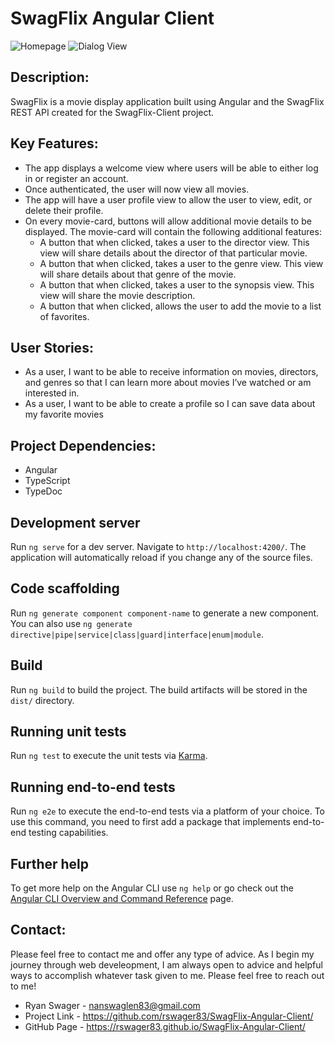 # SwagFlix Angular Client

![Homepage](src/assets/img/Homescreen.png)
![Dialog View](src/assets/img/Homescreen2.png)

## Description:

SwagFlix is a movie display application built using Angular and the SwagFlix REST API created for the SwagFlix-Client project.

## Key Features:

- The app displays a welcome view where users will be able to either log in or register an account.
- Once authenticated, the user will now view all movies.
- The app will have a user profile view to allow the user to view, edit, or delete their profile.
- On every movie-card, buttons will allow additional movie details to be displayed. The movie-card will contain the following additional features:
  - A button that when clicked, takes a user to the director view. This view will share details about the director of that particular movie.
  - A button that when clicked, takes a user to the genre view. This view will share details about that genre of the movie.
  - A button that when clicked, takes a user to the synopsis view. This view will share the movie description.
  - A button that when clicked, allows the user to add the movie to a list of favorites.

## User Stories:

- As a user, I want to be able to receive information on movies, directors, and genres so that I
can learn more about movies I’ve watched or am interested in.
- As a user, I want to be able to create a profile so I can save data about my favorite movies

## Project Dependencies:

- Angular
- TypeScript
- TypeDoc

## Development server

Run `ng serve` for a dev server. Navigate to `http://localhost:4200/`. The application will automatically reload if you change any of the source files.

## Code scaffolding

Run `ng generate component component-name` to generate a new component. You can also use `ng generate directive|pipe|service|class|guard|interface|enum|module`.

## Build

Run `ng build` to build the project. The build artifacts will be stored in the `dist/` directory.

## Running unit tests

Run `ng test` to execute the unit tests via [Karma](https://karma-runner.github.io).

## Running end-to-end tests

Run `ng e2e` to execute the end-to-end tests via a platform of your choice. To use this command, you need to first add a package that implements end-to-end testing capabilities.

## Further help

To get more help on the Angular CLI use `ng help` or go check out the [Angular CLI Overview and Command Reference](https://angular.io/cli) page.

## Contact:
Please feel free to contact me and offer any type of advice. As I begin my journey through web develeopment, I am always open to advice and helpful ways to accomplish whatever task given to me. Please feel free to reach out to me!
- Ryan Swager - nanswaglen83@gmail.com
- Project Link - https://github.com/rswager83/SwagFlix-Angular-Client/
- GitHub Page -  https://rswager83.github.io/SwagFlix-Angular-Client/
